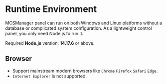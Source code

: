 # Runtime Environment

MCSManager panel can run on both Windows and Linux platforms without a database or complicated system configuration. As a lightweight control panel, you only need Node.js to run it.

Required **Node.js** version: **14.17.6** or above.

## Browser

- Support mainstream modern browsers like `Chrome` `Firefox` `Safari` `Edge`.
- `Internet Explorer` is not supported.
